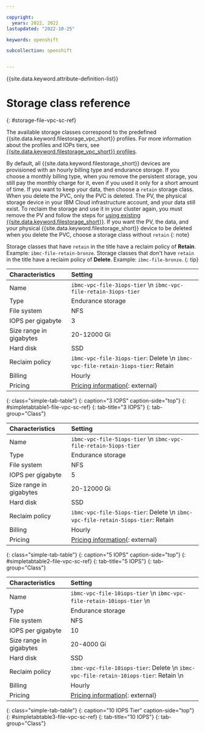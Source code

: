 ```yaml
---

copyright: 
  years: 2022, 2022
lastupdated: "2022-10-25"

keywords: openshift

subcollection: openshift


---
```


{{site.data.keyword.attribute-definition-list}}


# Storage class reference
{: #storage-file-vpc-sc-ref}

The available storage classes correspond to the predefined {{site.data.keyword.filestorage_vpc_short}} profiles. For more information about the profiles and IOPs tiers, see [{{site.data.keyword.filestorage_vpc_short}} profiles](/docs/vpc?topic=vpc-file-storage-profiles).

By default, all {{site.data.keyword.filestorage_short}} devices are provisioned with an hourly billing type and endurance storage.
If you choose a monthly billing type, when you remove the persistent storage, you still pay the monthly charge for it, even if you used it only for a short amount of time. If you want to keep your data, then choose a `retain` storage class. When you delete the PVC, only the PVC is deleted. The PV, the physical storage device in your IBM Cloud infrastructure account, and your data still exist. To reclaim the storage and use it in your cluster again, you must remove the PV and follow the steps for [using existing {{site.data.keyword.filestorage_short}}](/docs/openshift?topic=openshift-storage-file-vpc-apps). If you want the PV, the data, and your physical {{site.data.keyword.filestorage_short}} device to be deleted when you delete the PVC, choose a storage class without `retain`
{: note}


Storage classes that have `retain` in the title have a reclaim policy of **Retain**. Example: `ibmc-file-retain-bronze`. Storage classes that don't have `retain` in the title have a reclaim policy of **Delete**. Example: `ibmc-file-bronze`.
{: tip}

| Characteristics | Setting|
|:-----------------|:-----------------|
| Name | `ibmc-vpc-file-3iops-tier`  \n `ibmc-vpc-file-retain-3iops-tier` |
| Type | Endurance storage|
| File system | NFS |
| IOPS per gigabyte | 3 |
| Size range in gigabytes | 20-12000 Gi|
| Hard disk | SSD|
| Reclaim policy | `ibmc-vpc-file-3iops-tier`: Delete  \n `ibmc-vpc-file-retain-3iops-tier`: Retain |
| Billing | Hourly|
| Pricing | [Pricing information](https://www.ibm.com/cloud/file-storage/pricing){: external}|
{: class="simple-tab-table"}
{: caption="3 IOPS" caption-side="top"}
{: #simpletabtable1-file-vpc-sc-ref}
{: tab-title="3 IOPS"}
{: tab-group="Class"}

| Characteristics | Setting|
|:-----------------|:-----------------|
| Name | `ibmc-vpc-file-5iops-tier`  \n `ibmc-vpc-file-retain-5iops-tier` |
| Type | Endurance storage |
| File system | NFS |
| IOPS per gigabyte | 5 |
| Size range in gigabytes | 20-12000 Gi |
| Hard disk | SSD|
| Reclaim policy | `ibmc-vpc-file-5iops-tier`: Delete  \n `ibmc-vpc-file-retain-5iops-tier`: Retain |
| Billing | Hourly|
| Pricing | [Pricing information](https://www.ibm.com/cloud/virtual-servers/pricing){: external} |
{: class="simple-tab-table"}
{: caption="5 IOPS" caption-side="top"}
{: #simpletabtable2-file-vpc-sc-ref}
{: tab-title="5 IOPS"}
{: tab-group="Class"}

| Characteristics | Setting|
|:-----------------|:-----------------|
| Name | `ibmc-vpc-file-10iops-tier`  \n `ibmc-vpc-file-retain-10iops-tier`  \n |
| Type | Endurance storage|
| File system | NFS|
| IOPS per gigabyte | 10|
| Size range in gigabytes | 20-4000 Gi|
| Hard disk | SSD|
| Reclaim policy | `ibmc-vpc-file-10iops-tier`: Delete  \n `ibmc-vpc-file-retain-10iops-tier`: Retain   \n |
| Billing | Hourly|
| Pricing | [Pricing information](https://www.ibm.com/cloud/file-storage/pricing){: external}|
{: class="simple-tab-table"}
{: caption="10 IOPS Tier" caption-side="top"}
{: #simpletabtable3-file-vpc-sc-ref}
{: tab-title="10 IOPS"}
{: tab-group="Class"}

